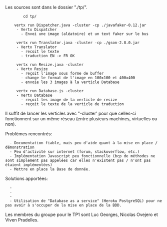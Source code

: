 Les sources sont dans le dossier "./tp/".

    	    cd tp/

	    vertx run Dispatcher.java -cluster -cp ./javafaker-0.12.jar
	     - Vertx Dispatcher
	       - Envoi une image (aléatoire) et un text faker sur le bus

	     vertx run Translator.java -cluster -cp ./gson-2.8.0.jar
	     - Vertx Translator
	       - recoit le texte
	       - traduction EN -> FR OK

	     vertx run Resize.java -cluster
	     - Vertx Resize
	       - reçoit l'image sous forme de buffer
	       - change le format de l'image en 100x100 et 400x400
	       - envoie les 3 images à la verticle Database

	     vertx run Database.js -cluster
	     - Vertx Database
	       - reçoit les image de la verticle de resize
	       - reçoit le texte de la verticle de traduction

Il suffit de lancer les verticles avec "-cluster' pour que celles-ci fonctionnent sur un même réseau (entre plusieurs machines, virtuelles ou non).

Problèmes rencontrés:

	  - Documentation fiable, mais peu d'aide quant à la mise en place / démonstration
	  - Peu d'activité sur internet (forum, stackoverflow, etc.)
	  - Implémentation Javascript peu fonctionnelle (bcp de méthodes ne sont simplement pas appelées car elles n'existent pas / n'ont pas étaient implémentées)
	  - Mettre en place la Base de donnée.

Solutions apportées:

	  -
	  -
	  -
	  - Utilisation de "Database as a service" (Heroku PostgreSQL) pour ne pas avoir à s'occuper de la mise en place de la BDD.

Les membres du groupe pour le TP1 sont Luc Georges, Nicolas Ovejero et Viven Pradelles.

